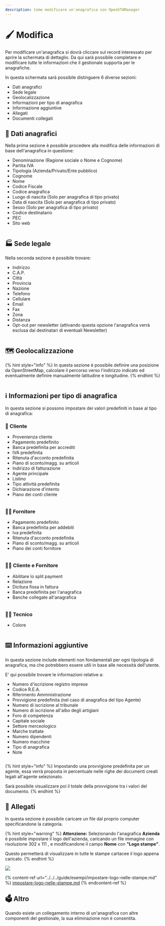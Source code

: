 ```yaml
---
description: Come modificare un'anagrafica con OpenSTAManager
---
```


# 🖌️ Modifica

Per modificare un'anagrafica si dovrà cliccare sul record interessato per aprire la schermata di dettaglio. Da qui sarà possibile completare e modificare _tutte_ le informazioni che il gestionale supporta per le anagrafiche.

In questa schermata sarà possibile distinguere 6 diverse sezioni:

* Dati anagrafici
* Sede legale
* Geolocalizzazione
* Informazioni per tipo di anagrafica
* Informazione aggiuntive
* Allegati
* Documenti collegati

## 👦 Dati anagrafici

Nella prima sezione è possibile procedere alla modifica delle informazioni di base dell'anagrafica in questione:

* Denominazione (Ragione sociale o Nome e Cognome)
* Partita IVA
* Tipologia (Azienda/Privato/Ente pubblico)
* Cognome
* Nome
* Codice Fiscale
* Codice anagrafica
* Luogo di nascita (Solo per anagrafica di tipo privato)
* Data di nascita (Solo per anagrafica di tipo privato)
* Sesso (Solo per anagrafica di tipo privato)
* Codice destinatario
* PEC
* Sito web

<figure><img src="../../../.gitbook/assets/immagine (16) (1) (1).png" alt=""><figcaption></figcaption></figure>

## 🏭 Sede legale

Nella seconda sezione è possibile trovare:

* Indirizzo
* C.A.P.
* Città
* Provincia
* Nazione
* Telefono
* Cellulare
* Email
* Fax
* Zona
* Distanza
* Opt-out per newsletter (attivando questa opzione l'anagrafica verrà esclusa dai destinatari di eventuali Newsletter)

<figure><img src="../../../.gitbook/assets/immagine (17) (1) (1).png" alt=""><figcaption></figcaption></figure>

## 🗺️ Geolocalizzazione

{% hint style="info" %}
In questa sezione è possibile definire una posizione da OpenStreetMap, calcolare il percorso verso l'indirizzo indicato ed eventualmente definire manualmente latitudine e longitudine.
{% endhint %}

<figure><img src="../../../.gitbook/assets/immagine (18) (1) (1).png" alt=""><figcaption></figcaption></figure>

## ℹ️ Informazioni per tipo di anagrafica

In questa sezione si possono impostare dei valori predefiniti in base al tipo di anagrafica:

### 👨 Cliente

* Provenienza cliente
* Pagamento predefinito
* Banca predefinita per accrediti
* IVA predefinita
* Ritenuta d'acconto predefinita
* Piano di sconto/magg. su articoli
* Indirizzo di fatturazione
* Agente principale
* Listino
* Tipo attività predefinita
* Dichiarazione d'intento
* Piano dei conti cliente

<figure><img src="../../../.gitbook/assets/immagine (22) (1).png" alt=""><figcaption></figcaption></figure>

### 💁‍♂️ Fornitore

* Pagamento predefinito
* Banca predefinita per addebiti
* Iva predefinita
* Ritenuta d'acconto predefinita
* Piano di sconto/magg. su articoli
* Piano dei conti fornitore

<figure><img src="../../../.gitbook/assets/immagine (23) (1).png" alt=""><figcaption></figcaption></figure>

### 🧑‍💼 Cliente e Fornitore

* Abilitare lo split payment
* Relazione
* Dicitura fissa in fattura
* Banca predefinita per l'anagrafica
* Banche collegate all'anagrafica

<figure><img src="../../../.gitbook/assets/immagine (25) (1).png" alt=""><figcaption></figcaption></figure>

### 🧑‍🔧 Tecnico

* Colore

<figure><img src="../../../.gitbook/assets/immagine (26) (1).png" alt=""><figcaption></figcaption></figure>

## ⌨️ Informazioni aggiuntive

In questa sezione include elementi non fondamentali per ogni tipologia di anagrafica, ma che potrebbero essere utili in base alle necessità dell'utente.

E' qui possibile trovare le informazioni relative a:

* Numero d'iscrizione registro imprese
* Codice R.E.A.
* Riferimento Amministrazione
* Provvigione predefinita (nel caso di anagrafica del tipo Agente)
* Numero di iscrizione al tribunale
* Numero di iscrizione all'albo degli artigiani
* Foro di competenza
* Capitale sociale
* Settore merceologico
* Marche trattate
* Numero dipendenti
* Numero macchine
* Tipo di anagrafica
* Note

<figure><img src="../../../.gitbook/assets/immagine (27) (1).png" alt=""><figcaption></figcaption></figure>

{% hint style="info" %}
Impostando una provvigione predefinita per un agente, essa verrà proposta in percentuale nelle righe dei documenti creati legati all'agente selezionato.&#x20;

Sarà possibile visualizzare poi il totale della provvigione tra i valori del documento.
{% endhint %}

## 🛄 Allegati

In questa sezione è possibile caricare un file dal proprio computer specificandone la categoria.

{% hint style="warning" %}
**Attenzione:** Selezionando l'anagrafica **Azienda** è possibile impostare il logo dell'azienda, caricando un file immagine con risoluzione 302 x 111 , e modificandone il campo **Nome** con **"Logo stampe"**.

Questo permetterà di visualizzare in tutte le stampe cartacee il logo appena caricato.
{% endhint %}

![](<../../../.gitbook/assets/immagine (588).png>)

{% content-ref url="../../../guide/esempi/impostare-logo-nelle-stampe.md" %}
[impostare-logo-nelle-stampe.md](../../../guide/esempi/impostare-logo-nelle-stampe.md)
{% endcontent-ref %}

## 🗳️ Altro

Quando esiste un collegamento interno di un'anagrafica con altre componenti del gestionale, la sua eliminazione non è consentita.

<figure><img src="../../../.gitbook/assets/immagine (842).png" alt=""><figcaption></figcaption></figure>

